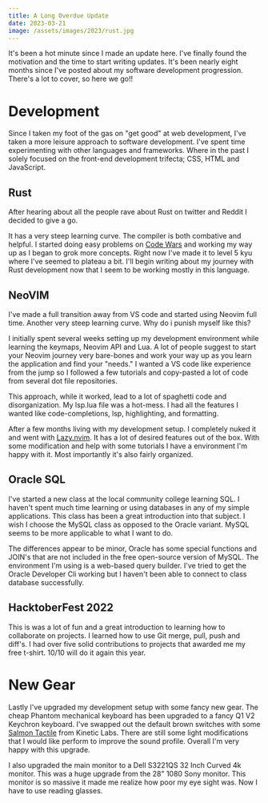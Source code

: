 ```yaml
---
title: A Long Overdue Update
date: 2023-03-21
image: /assets/images/2023/rust.jpg
---
```


It's been a hot minute since I made an update here. I've finally found the motivation and the time to start writing updates. It's been nearly eight months since I've posted about my software development progression. There's a lot to cover, so here we go!!

# Development

Since I taken my foot of the gas on "get good" at web development, I've taken a more leisure approach to software development. I've spent time experimenting with other languages and frameworks. Where in the past I solely focused on the front-end development trifecta; CSS, HTML and JavaScript.

## Rust

After hearing about all the people rave about Rust on twitter and Reddit I decided to give a go.

It has a very steep learning curve. The compiler is both combative and helpful. I started doing easy problems on [Code Wars](https://www.codewars.com/users/TheShonuff) and working my way up as I began to grok more concepts. Right now I've made it to level 5 kyu where I've seemed to plateau a bit. I'll begin writing about my journey with Rust development now that I seem to be working mostly in this language.

## NeoVIM

I've made a full transition away from VS code and started using Neovim full time. Another very steep learning curve. Why do i punish myself like this?

I initially spent several weeks setting up my development environment while learning the keymaps, Neovim API and Lua. A lot of people suggest to start your Neovim journey very bare-bones and work your way up as you learn the application and find your "needs." I wanted a VS code like experience from the jump so I followed a few tutorials and copy-pasted a lot of code from several dot file repositories.

This approach, while it worked, lead to a lot of spaghetti code and disorganization. My lsp.lua file was a hot-mess. I had all the features I wanted like code-completions, lsp, highlighting, and formatting.

After a few months living with my development setup. I completely nuked it and went with [Lazy.nvim](https://github.com/folke/lazy.nvim). It has a lot of desired features out of the box. With some modification and help with some tutorials I have a environment I'm happy with it. Most importantly it's also fairly organized.

## Oracle SQL

I've started a new class at the local community college learning SQL. I haven't spent much time learning or using databases in any of my simple applications. This class has been a great introduction into that subject. I wish I choose the MySQL class as opposed to the Oracle variant. MySQL seems to be more applicable to what I want to do.

The differences appear to be minor, Oracle has some special functions and JOIN's that are not included in the free open-source version of MySQL. The environment I'm using is a web-based query builder. I've tried to get the Oracle Developer Cli working but I haven't been able to connect to class database successfully.

## HacktoberFest 2022

This is was a lot of fun and a great introduction to learning how to collaborate on projects. I learned how to use Git merge, pull, push and diff's. I had over five solid contributions to projects that awarded me my free t-shirt. 10/10 will do it again this year.

# New Gear

Lastly I've upgraded my development setup with some fancy new gear. The cheap Phantom mechanical keyboard has been upgraded to a fancy Q1 V2 Keychron keyboard. I've swapped out the default brown switches with some [Salmon Tactile](https://kineticlabs.com/switches/kinetic/salmons) from Kinetic Labs. There are still some light modifications that I would like perform to improve the sound profile. Overall I'm very happy with this upgrade.

I also upgraded the main monitor to a Dell S3221QS 32 Inch Curved 4k monitor. This was a huge upgrade from the 28" 1080 Sony monitor. This monitor is so massive it made me realize how poor my eye sight was. Now I have to use reading glasses.
